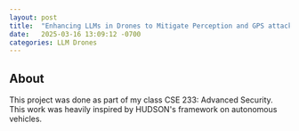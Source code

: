 ```yaml
---
layout: post
title:  "Enhancing LLMs in Drones to Mitigate Perception and GPS attacks"
date:   2025-03-16 13:09:12 -0700
categories: LLM Drones
---
```


## About

This project was done as part of my class CSE 233: Advanced Security. This work was heavily inspired by HUDSON's framework on autonomous vehicles.




